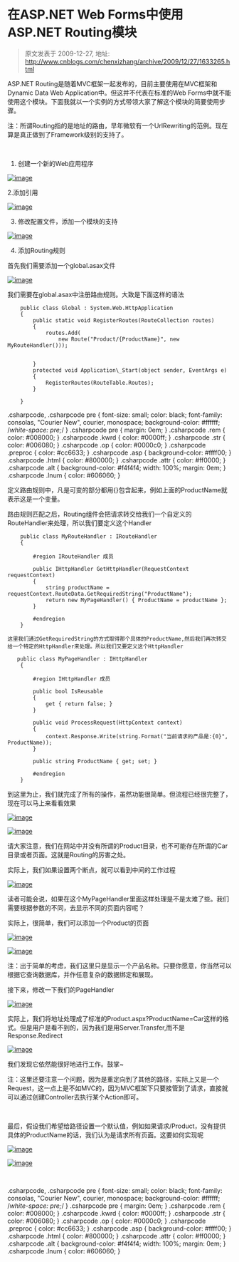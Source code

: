 # 在ASP.NET Web Forms中使用ASP.NET Routing模块 
> 原文发表于 2009-12-27, 地址: http://www.cnblogs.com/chenxizhang/archive/2009/12/27/1633265.html 


ASP.NET Routing是随着MVC框架一起发布的，目前主要使用在MVC框架和Dynamic Data Web Application中。但这并不代表在标准的Web Forms中就不能使用这个模块。下面我就以一个实例的方式带领大家了解这个模块的简要使用步骤。

 注：所谓Routing指的是地址的路由，早年微软有一个UrlRewriting的范例。现在算是真正做到了Framework级别的支持了。

  

 1. 创建一个新的Web应用程序

 [![image](./images/1633265-image_thumb.png "image")](http://images.cnblogs.com/cnblogs_com/chenxizhang/WindowsLiveWriter/ASP.NETWebFormsASP.NETRouting_9453/image_2.png) 

 2.添加引用

 [![image](./images/1633265-image_thumb_1.png "image")](http://images.cnblogs.com/cnblogs_com/chenxizhang/WindowsLiveWriter/ASP.NETWebFormsASP.NETRouting_9453/image_4.png) 

 3. 修改配置文件，添加一个模块的支持

  [![image](./images/1633265-image_thumb_2.png "image")](http://images.cnblogs.com/cnblogs_com/chenxizhang/WindowsLiveWriter/ASP.NETWebFormsASP.NETRouting_9453/image_6.png) 

 4. 添加Routing规则

 首先我们需要添加一个global.asax文件

 [![image](./images/1633265-image_thumb_3.png "image")](http://images.cnblogs.com/cnblogs_com/chenxizhang/WindowsLiveWriter/ASP.NETWebFormsASP.NETRouting_9453/image_8.png) 

 我们需要在global.asax中注册路由规则。大致是下面这样的语法


```
    public class Global : System.Web.HttpApplication
    {
        public static void RegisterRoutes(RouteCollection routes)
        {
            routes.Add(
                new Route("Product/{ProductName}", new MyRouteHandler()));


        }
        protected void Application\_Start(object sender, EventArgs e)
        {
            RegisterRoutes(RouteTable.Routes);
        }

    }
```

.csharpcode, .csharpcode pre
{
 font-size: small;
 color: black;
 font-family: consolas, "Courier New", courier, monospace;
 background-color: #ffffff;
 /*white-space: pre;*/
}
.csharpcode pre { margin: 0em; }
.csharpcode .rem { color: #008000; }
.csharpcode .kwrd { color: #0000ff; }
.csharpcode .str { color: #006080; }
.csharpcode .op { color: #0000c0; }
.csharpcode .preproc { color: #cc6633; }
.csharpcode .asp { background-color: #ffff00; }
.csharpcode .html { color: #800000; }
.csharpcode .attr { color: #ff0000; }
.csharpcode .alt 
{
 background-color: #f4f4f4;
 width: 100%;
 margin: 0em;
}
.csharpcode .lnum { color: #606060; }

定义路由规则中，凡是可变的部分都用{}包含起来，例如上面的ProductName就表示这是一个变量。


路由规则匹配之后，Routing组件会把请求转交给我们一个自定义的RouteHandler来处理，所以我们要定义这个Handler


```
    public class MyRouteHandler : IRouteHandler
    {

        #region IRouteHandler 成员

        public IHttpHandler GetHttpHandler(RequestContext requestContext)
        {
            string productName = requestContext.RouteData.GetRequiredString("ProductName");
            return new MyPageHandler() { ProductName = productName };
        }

        #endregion
    }
```

```
这里我们通过GetRequiredString的方式取得那个具体的ProductName,然后我们再次转交给一个特定的HttpHandler来处理。所以我们又要定义这个HttpHandler
```

```
   public class MyPageHandler : IHttpHandler
    {

        #region IHttpHandler 成员

        public bool IsReusable
        {
            get { return false; }
        }

        public void ProcessRequest(HttpContext context)
        {
            context.Response.Write(string.Format("当前请求的产品是:{0}", ProductName));
        }

        public string ProductName { get; set; }

        #endregion
    }
```

到这里为止，我们就完成了所有的操作，虽然功能很简单。但流程已经很完整了，现在可以马上来看看效果


[![image](./images/1633265-image_thumb_4.png "image")](http://images.cnblogs.com/cnblogs_com/chenxizhang/WindowsLiveWriter/ASP.NETWebFormsASP.NETRouting_9453/image_10.png) 


[![image](./images/1633265-image_thumb_5.png "image")](http://images.cnblogs.com/cnblogs_com/chenxizhang/WindowsLiveWriter/ASP.NETWebFormsASP.NETRouting_9453/image_12.png) 


请大家注意，我们在网站中并没有所谓的Product目录，也不可能存在所谓的Car目录或者页面。这就是Routing的厉害之处。


实际上，我们如果设置两个断点，就可以看到中间的工作过程


[![image](./images/1633265-image_thumb_6.png "image")](http://images.cnblogs.com/cnblogs_com/chenxizhang/WindowsLiveWriter/ASP.NETWebFormsASP.NETRouting_9453/image_14.png) 


读者可能会说，如果在这个MyPageHandler里面这样处理是不是太难了些。我们需要根据参数的不同，去显示不同的页面内容呢？


实际上，很简单，我们可以添加一个Product的页面


[![image](./images/1633265-image_thumb_7.png "image")](http://images.cnblogs.com/cnblogs_com/chenxizhang/WindowsLiveWriter/ASP.NETWebFormsASP.NETRouting_9453/image_16.png) 


[![image](./images/1633265-image_thumb_8.png "image")](http://images.cnblogs.com/cnblogs_com/chenxizhang/WindowsLiveWriter/ASP.NETWebFormsASP.NETRouting_9453/image_18.png) 


注：出于简单的考虑，我们这里只是显示一个产品名称。只要你愿意，你当然可以根据它查询数据库，并作任意复杂的数据绑定和展现。


接下来，修改一下我们的PageHandler


[![image](./images/1633265-image_thumb_12.png "image")](http://images.cnblogs.com/cnblogs_com/chenxizhang/WindowsLiveWriter/ASP.NETWebFormsASP.NETRouting_9453/image_26.png) 


实际上，我们将地址处理成了标准的Product.aspx?ProductName=Car这样的格式。但是用户是看不到的，因为我们是用Server.Transfer,而不是Response.Redirect


[![image](./images/1633265-image_thumb_11.png "image")](http://images.cnblogs.com/cnblogs_com/chenxizhang/WindowsLiveWriter/ASP.NETWebFormsASP.NETRouting_9453/image_24.png) 


我们发现它依然能很好地进行工作。鼓掌~


注：这里还要注意一个问题，因为是重定向到了其他的路径，实际上又是一个Request，这一点上是不如MVC的，因为MVC框架下只要接管到了请求，直接就可以通过创建Controller去执行某个Action即可。


 


最后，假设我们希望给路径设置一个默认值，例如如果请求/Product，没有提供具体的ProductName的话，我们认为是请求所有页面。这要如何实现呢


[![image](./images/1633265-image_thumb_13.png "image")](http://images.cnblogs.com/cnblogs_com/chenxizhang/WindowsLiveWriter/ASP.NETWebFormsASP.NETRouting_9453/image_28.png) 


[![image](./images/1633265-image_thumb_14.png "image")](http://images.cnblogs.com/cnblogs_com/chenxizhang/WindowsLiveWriter/ASP.NETWebFormsASP.NETRouting_9453/image_30.png) 


 



.csharpcode, .csharpcode pre
{
 font-size: small;
 color: black;
 font-family: consolas, "Courier New", courier, monospace;
 background-color: #ffffff;
 /*white-space: pre;*/
}
.csharpcode pre { margin: 0em; }
.csharpcode .rem { color: #008000; }
.csharpcode .kwrd { color: #0000ff; }
.csharpcode .str { color: #006080; }
.csharpcode .op { color: #0000c0; }
.csharpcode .preproc { color: #cc6633; }
.csharpcode .asp { background-color: #ffff00; }
.csharpcode .html { color: #800000; }
.csharpcode .attr { color: #ff0000; }
.csharpcode .alt 
{
 background-color: #f4f4f4;
 width: 100%;
 margin: 0em;
}
.csharpcode .lnum { color: #606060; }


